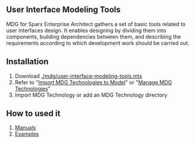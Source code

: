 
## User Interface Modeling Tools

MDG for Sparx Enterprise Architect gathers a set of basic tools related to user interfaces design. It enables designing by dividing them into components, building dependencies between them, and describing the requirements according to which development work should be carried out.

## Installation

1. Download [./mdg/user-interface-modeling-tools.mts](./mdg/)
2. Refer to "[Import MDG Technologies to Model](https://sparxsystems.com/enterprise_architect_user_guide/17.0/modeling_frameworks/importmdgtechnologies.html)" or "[Manage MDG Technologies](https://sparxsystems.com/enterprise_architect_user_guide/17.0/modeling_frameworks/manage_mdg_technologies.html)"
3. Import MDG Technology or add an MDG Technology directory

## How to used it

1. [Manuals](./docs/en/definitions/readme.md)
2. [Examples](./docs/en/examples/readme.md)